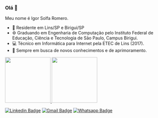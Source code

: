 ### Olá 👋

Meu nome é Igor Solfa Romero.
- 📍 Residente em Lins/SP e Birigui/SP
- ⚙️ Graduando em Engenharia de Computação pelo Instituto Federal de Educação, Ciência e Tecnologia de São Paulo, Campus Birigui.
- 💻 Técnico em Informática para Internet pela ETEC de Lins (2017).
- 📡 Sempre em busca de novos conhecimentos e de aprimoramento.



<p align="left">
  <a href="https://github.com/igorsromero">
   <img height="150em" src="https://github-readme-stats-eight-theta.vercel.app/api?username=igorsromero&show_icons=true&theme=dracula&include_all_commits=true&count_private=true&hide=issues,contribs" />

   <img height="150em" src="https://github-readme-stats.vercel.app/api/top-langs/?username=igorsromero&&layout=compact&theme=dracula" />
 </a>
</p>
 
 [![Linkedin Badge](https://img.shields.io/badge/LinkedIn-0077B5?style=for-the-badge&logo=linkedin&logoColor=white&link=https://www.linkedin.com/in/igorsromero/)](https://www.linkedin.com/in/igorsromero/)
[![Gmail Badge](https://img.shields.io/badge/Gmail-D14836?style=for-the-badge&logo=gmail&logoColor=white)](mailto:igorsolfaromero@gmail.com)
[![Whatsapp Badge](https://img.shields.io/badge/WhatsApp-25D366?style=for-the-badge&logo=whatsapp&logoColor=white)](https://api.whatsapp.com/send?phone=5514981363550)
<!--
**igorsromero/igorsromero** is a ✨ _special_ ✨ repository because its `README.md` (this file) appears on your GitHub profile.
